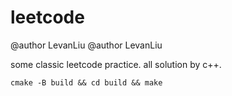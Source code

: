 # leetcode
@author LevanLiu
@author LevanLiu

some classic leetcode practice.
all solution by c++.

```
cmake -B build && cd build && make
```

